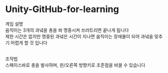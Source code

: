 # Unity-GitHub-for-learning

게임 설명 <br>
움직이는 3개의 과녘을 총을 쏴 명중시켜 쓰러트리면 끝나게 됩니다 <br>
제한 시간은 없지만 명중된 과녘은 시간이 지나면 움직이는 장애물이 되어 과녘을 맞추기 어렵게 할 것 입니다 <br><br>

조작법 <br>
스페이스바로 총을 발사하며, 왼/오른쪽 방향키로 조준점을 바꿀 수 있습니다 
